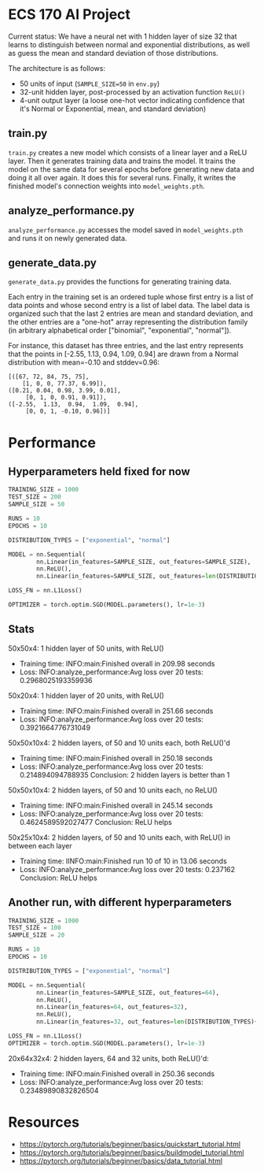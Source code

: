 # ECS 170 AI Project
Current status: We have a neural net with 1 hidden layer of size 32 that learns
to distinguish between normal and exponential distributions, as well as guess
the mean and standard deviation of those distributions.

The architecture is as follows:
* 50 units of input (`SAMPLE_SIZE=50` in `env.py`)
* 32-unit hidden layer, post-processed by an activation function `ReLU()`
* 4-unit output layer (a loose one-hot vector indicating confidence that it's
  Normal or Exponential, mean, and standard deviation)

## train.py
`train.py` creates a new model which consists of a linear layer and a ReLU
layer. Then it generates training data and trains the model. It trains the model
on the same data for several epochs before generating new data and doing it all
over again. It does this for several runs. Finally, it writes the finished
model's connection weights into `model_weights.pth`.

## analyze_performance.py
`analyze_performance.py` accesses the model saved in `model_weights.pth` and
runs it on newly generated data.

## generate_data.py
`generate_data.py` provides the functions for generating training data.

Each entry in the training set is an ordered tuple whose first entry is a list
of data points and whose second entry is a list of label data. The label data is
organized such that the last 2 entries are mean and standard deviation, and the
other entries are a "one-hot" array representing the distribution family (in
arbitrary alphabetical order ["binomial", "exponential", "normal"]).

For instance, this dataset has three entries, and the last entry represents that
the points in [-2.55, 1.13, 0.94, 1.09, 0.94] are drawn from a Normal
distribution with mean=-0.10 and stddev=0.96:

```
[([67, 72, 84, 75, 75],
	[1, 0, 0, 77.37, 6.99]),
([0.21, 0.04, 0.98, 3.99, 0.01],
	 [0, 1, 0, 0.91, 0.91]),
([-2.55,  1.13,  0.94,  1.09,  0.94],
	 [0, 0, 1, -0.10, 0.96])]
```
# Performance
## Hyperparameters held fixed for now
```python
TRAINING_SIZE = 1000
TEST_SIZE = 200
SAMPLE_SIZE = 50

RUNS = 10
EPOCHS = 10

DISTRIBUTION_TYPES = ["exponential", "normal"]

MODEL = nn.Sequential(
        nn.Linear(in_features=SAMPLE_SIZE, out_features=SAMPLE_SIZE),
        nn.ReLU(),
        nn.Linear(in_features=SAMPLE_SIZE, out_features=len(DISTRIBUTION_TYPES)+2))

LOSS_FN = nn.L1Loss()

OPTIMIZER = torch.optim.SGD(MODEL.parameters(), lr=1e-3)
```

## Stats
50x50x4: 1 hidden layer of 50 units, with ReLU()
* Training time: INFO:main:Finished overall in 209.98 seconds
* Loss: INFO:analyze_performance:Avg loss over 20 tests: 0.2968025193359936

50x20x4: 1 hidden layer of 20 units, with ReLU()
* Training time: INFO:main:Finished overall in 251.66 seconds
* Loss: INFO:analyze_performance:Avg loss over 20 tests: 0.3921664776731049

50x50x10x4: 2 hidden layers, of 50 and 10 units each, both ReLU()'d
* Training time: INFO:main:Finished overall in 250.18 seconds
* Loss: INFO:analyze_performance:Avg loss over 20 tests: 0.214894094788935
Conclusion: 2 hidden layers is better than 1

50x50x10x4: 2 hidden layers, of 50 and 10 units each, no ReLU()
* Training time: INFO:main:Finished overall in 245.14 seconds
* Loss: INFO:analyze_performance:Avg loss over 20 tests: 0.4624589592027477
Conclusion: ReLU helps

50x25x10x4: 2 hidden layers, of 50 and 10 units each, with ReLU() in between each layer
* Training time: IINFO:main:Finished run 10 of 10 in 13.06 seconds
* Loss: INFO:analyze_performance:Avg loss over 20 tests: 0.237162
Conclusion: ReLU helps


## Another run, with different hyperparameters
```python
TRAINING_SIZE = 1000
TEST_SIZE = 100
SAMPLE_SIZE = 20

RUNS = 10
EPOCHS = 10

DISTRIBUTION_TYPES = ["exponential", "normal"]

MODEL = nn.Sequential(
        nn.Linear(in_features=SAMPLE_SIZE, out_features=64),
        nn.ReLU(),
        nn.Linear(in_features=64, out_features=32),
        nn.ReLU(),
        nn.Linear(in_features=32, out_features=len(DISTRIBUTION_TYPES)+2))

LOSS_FN = nn.L1Loss()
OPTIMIZER = torch.optim.SGD(MODEL.parameters(), lr=1e-3)
```
20x64x32x4: 2 hidden layers, 64 and 32 units, both ReLU()'d:
* Training time: INFO:main:Finished overall in 250.36 seconds
* Loss: INFO:analyze_performance:Avg loss over 20 tests: 0.23489890832826504


# Resources
* https://pytorch.org/tutorials/beginner/basics/quickstart_tutorial.html
* https://pytorch.org/tutorials/beginner/basics/buildmodel_tutorial.html
* https://pytorch.org/tutorials/beginner/basics/data_tutorial.html
